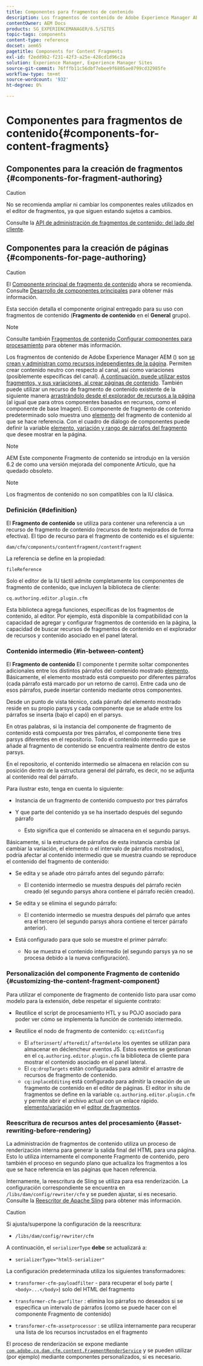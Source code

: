 ```yaml
---
title: Componentes para fragmentos de contenido
description: Los fragmentos de contenido de Adobe Experience Manager AEM () se crean y administran como recursos independientes de la página
contentOwner: AEM Docs
products: SG_EXPERIENCEMANAGER/6.5/SITES
topic-tags: components
content-type: reference
docset: aem65
pagetitle: Components for Content Fragments
exl-id: f2edd9b2-f231-42f3-a25e-428cd1d96c2a
solution: Experience Manager, Experience Manager Sites
source-git-commit: 76fffb11c56dbf7ebee9f6805ae0799cd32985fe
workflow-type: tm+mt
source-wordcount: '932'
ht-degree: 0%

---
```


# Componentes para fragmentos de contenido{#components-for-content-fragments}

## Componentes para la creación de fragmentos {#components-for-fragment-authoring}

>[!CAUTION]
>
>No se recomienda ampliar ni cambiar los componentes reales utilizados en el editor de fragmentos, ya que siguen estando sujetos a cambios.

Consulte la [API de administración de fragmentos de contenido: del lado del cliente](/help/sites-developing/customizing-content-fragments.md#the-content-fragment-management-api-client-side).

## Componentes para la creación de páginas {#components-for-page-authoring}

>[!CAUTION]
>
>El [Componente principal de fragmento de contenido](https://experienceleague.adobe.com/docs/experience-manager-core-components/using/wcm-components/content-fragment-component.html?lang=es) ahora se recomienda. Consulte [Desarrollo de componentes principales](https://experienceleague.adobe.com/docs/experience-manager-core-components/using/developing/overview.html) para obtener más información.
>
>Esta sección detalla el componente original entregado para su uso con fragmentos de contenido (**Fragmento de contenido** en el **General** grupo).

>[!NOTE]
>
>Consulte también [Fragmentos de contenido Configurar componentes para procesamiento](/help/sites-developing/content-fragments-config-components-rendering.md) para obtener más información.

Los fragmentos de contenido de Adobe Experience Manager AEM () son [se crean y administran como recursos independientes de la página](/help/assets/content-fragments/content-fragments.md). Permiten crear contenido neutro con respecto al canal, así como variaciones (posiblemente específicas del canal). [A continuación, puede utilizar estos fragmentos, y sus variaciones, al crear páginas de contenido](/help/sites-authoring/content-fragments.md). También puede utilizar un recurso de fragmento de contenido existente de la siguiente manera [arrastrándolo desde el explorador de recursos a la página](/help/sites-authoring/content-fragments.md#adding-a-content-fragment-to-your-page) (al igual que para otros componentes basados en recursos, como el componente de base Imagen). El componente de fragmento de contenido predeterminado solo muestra uno [elemento](/help/assets/content-fragments/content-fragments.md#constituent-parts-of-a-content-fragment) del fragmento de contenido al que se hace referencia. Con el cuadro de diálogo de componentes puede definir la variable [elemento, variación y rango de párrafos del fragmento](/help/assets/content-fragments/content-fragments.md#constituent-parts-of-a-content-fragment) que desee mostrar en la página.

>[!NOTE]
>
>AEM Este componente Fragmento de contenido se introdujo en la versión 6.2 de como una versión mejorada del componente Artículo, que ha quedado obsoleto.

>[!NOTE]
>
>Los fragmentos de contenido no son compatibles con la IU clásica.

### Definición {#definition}

El **Fragmento de contenido** se utiliza para contener una referencia a un recurso de fragmento de contenido (recursos de texto mejorados de forma efectiva). El tipo de recurso para el fragmento de contenido es el siguiente:

`dam/cfm/components/contentfragment/contentfragment`

La referencia se define en la propiedad:

`fileReference`

Solo el editor de la IU táctil admite completamente los componentes de fragmento de contenido, que incluyen la biblioteca de cliente:

`cq.authoring.editor.plugin.cfm`

Esta biblioteca agrega funciones, específicas de los fragmentos de contenido, al editor. Por ejemplo, está disponible la compatibilidad con la capacidad de agregar y configurar fragmentos de contenido en la página, la capacidad de buscar recursos de fragmentos de contenido en el explorador de recursos y contenido asociado en el panel lateral.

### Contenido intermedio {#in-between-content}

El **Fragmento de contenido** El componente t permite soltar componentes adicionales entre los distintos párrafos del contenido mostrado [elemento](/help/assets/content-fragments/content-fragments.md#constituent-parts-of-a-content-fragment). Básicamente, el elemento mostrado está compuesto por diferentes párrafos (cada párrafo está marcado por un retorno de carro). Entre cada uno de esos párrafos, puede insertar contenido mediante otros componentes.

Desde un punto de vista técnico, cada párrafo del elemento mostrado reside en su propio parsys y cada componente que se añade entre los párrafos se inserta (bajo el capó) en el parsys.

En otras palabras, si la instancia del componente de fragmento de contenido está compuesta por tres párrafos, el componente tiene tres parsys diferentes en el repositorio. Todo el contenido intermedio que se añade al fragmento de contenido se encuentra realmente dentro de estos parsys.

En el repositorio, el contenido intermedio se almacena en relación con su posición dentro de la estructura general del párrafo, es decir, no se adjunta al contenido real del párrafo.

Para ilustrar esto, tenga en cuenta lo siguiente:

* Instancia de un fragmento de contenido compuesto por tres párrafos
* Y que parte del contenido ya se ha insertado después del segundo párrafo

   * Esto significa que el contenido se almacena en el segundo parsys.

Básicamente, si la estructura de párrafos de esta instancia cambia (al cambiar la variación, el elemento o el intervalo de párrafos mostrados), podría afectar al contenido intermedio que se muestra cuando se reproduce el contenido del fragmento de contenido:

* Se edita y se añade otro párrafo antes del segundo párrafo:

   * El contenido intermedio se muestra después del párrafo recién creado (el segundo parsys ahora contiene el párrafo recién creado).

* Se edita y se elimina el segundo párrafo:

   * El contenido intermedio se muestra después del párrafo que antes era el tercero (el segundo parsys ahora contiene el tercer párrafo anterior).

* Está configurado para que solo se muestre el primer párrafo:

   * No se muestra el contenido intermedio (el segundo parsys ya no se procesa debido a la nueva configuración).

### Personalización del componente Fragmento de contenido {#customizing-the-content-fragment-component}

Para utilizar el componente de fragmento de contenido listo para usar como modelo para la extensión, debe respetar el siguiente contrato:

* Reutilice el script de procesamiento HTL y su POJO asociado para poder ver cómo se implementa la función de contenido intermedio.
* Reutilice el nodo de fragmento de contenido: `cq:editConfig`

   * El `afterinsert`/ `afteredit`/ `afterdelete` los oyentes se utilizan para almacenar en déclencheur eventos JS. Estos eventos se gestionan en el `cq.authoring.editor.plugin.cfm` la biblioteca de cliente para mostrar el contenido asociado en el panel lateral.
   * El `cq:dropTargets` están configuradas para admitir el arrastre de recursos de fragmento de contenido.
   * `cq:inplaceEditing` está configurado para admitir la creación de un fragmento de contenido en el editor de páginas. El editor in situ de fragmentos se define en la variable `cq.authoring.editor.plugin.cfm` y permite abrir el archivo actual con un enlace rápido. [elemento/variación](/help/assets/content-fragments/content-fragments.md#constituent-parts-of-a-content-fragment) en el [editor de fragmentos](/help/assets/content-fragments/content-fragments-variations.md).

### Reescritura de recursos antes del procesamiento {#asset-rewriting-before-rendering}

La administración de fragmentos de contenido utiliza un proceso de renderización interna para generar la salida final del HTML para una página. Esto lo utiliza internamente el componente Fragmento de contenido, pero también el proceso en segundo plano que actualiza los fragmentos a los que se hace referencia en las páginas que hacen referencia.

Internamente, la reescritura de Sling se utiliza para esa renderización. La configuración correspondiente se encuentra en `/libs/dam/config/rewriter/cfm` y se pueden ajustar, si es necesario. Consulte la [Reescritor de Apache Sling](https://sling.apache.org/documentation/bundles/output-rewriting-pipelines-org-apache-sling-rewriter.html) para obtener más información.

>[!CAUTION]
>
>Si ajusta/superpone la configuración de la reescritura:
>
>* `/libs/dam/config/rewriter/cfm`
>
>A continuación, el `serializerType` **debe** se actualizará a:
>
>* `serializerType="html5-serializer"`

La configuración predeterminada utiliza los siguientes transformadores:

* `transformer-cfm-payloadfilter` - para recuperar el `body` parte ( `<body>...</body>`) solo del HTML del fragmento

* `transformer-cfm-parfilter` : elimina los párrafos no deseados si se especifica un intervalo de párrafos (como se puede hacer con el componente Fragmento de contenido)
* `transformer-cfm-assetprocessor` : se utiliza internamente para recuperar una lista de los recursos incrustados en el fragmento

El proceso de renderización se expone mediante [`com.adobe.cq.dam.cfm.content.FragmentRenderService`](https://developer.adobe.com/experience-manager/reference-materials/6-5/javadoc/com/adobe/cq/dam/cfm/ContentFragment.html) y se pueden utilizar (por ejemplo) mediante componentes personalizados, si es necesario.
